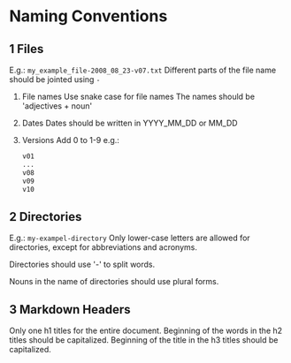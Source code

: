 # Naming Conventions

## 1 Files

E.g.: `my_example_file-2008_08_23-v07.txt`
Different parts of the file name should be jointed using `-`

1. File names
    Use snake case for file names
    The names should be 'adjectives + noun'

2. Dates
    Dates should be written in YYYY_MM_DD or MM_DD

3. Versions
    Add 0 to 1-9
    e.g.:

    ```markdown
    v01
    ...
    v08
    v09
    v10
    ```

## 2 Directories

E.g.: `my-exampel-directory`
Only lower-case letters are allowed for directories, except for abbreviations and acronyms.

Directories should use '-' to split words.

Nouns in the name of directories should use plural forms.

## 3 Markdown Headers

Only one h1 titles for the entire document. 
Beginning of the words in the h2 titles should be capitalized. 
Beginning of the title in the h3 titles should be capitalized. 

